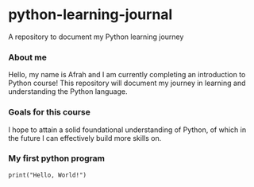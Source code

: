 # python-learning-journal
A repository to document my Python learning journey

### About me
Hello, my name is Afrah and I am currently completing an introduction to Python course! This repository will document my journey in learning and understanding the Python language.
### Goals for this course
I hope to attain a solid foundational understanding of Python, of which in the future I can effectively build more skills on.
### My first python program
```
print("Hello, World!")
```
